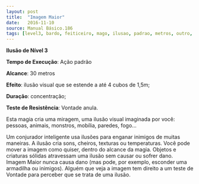 ```yaml
---
layout: post
title:  "Imagem Maior"
date:   2016-11-10
source: Manual Básico.186
tags: [level3, bardo, feiticeiro, mago, ilusao, padrao, metros, outro, concentracao, vontade, anula]
---
```


**Ilusão de Nível 3**

**Tempo de Execução**: Ação padrão

**Alcance**: 30 metros

**Efeito**: ilusão visual que se estende a até 4 cubos de 1,5m;

**Duração**: concentração;

**Teste de Resistência**: Vontade anula.

Esta magia cria uma miragem, uma ilusão visual imaginada por você: pessoas, animais, monstros, mobília, paredes, fogo... 

Um conjurador inteligente usa ilusões para enganar inimigos de muitas maneiras.
A ilusão  cria sons, cheiros, texturas ou temperaturas. 
Você pode mover a imagem como quiser, dentro do alcance da magia. Objetos e criaturas sólidas atravessam uma ilusão sem causar ou sofrer dano. 
Imagem Maior nunca causa dano (mas pode, por exemplo, esconder uma armadilha ou inimigos).
Alguém que veja a imagem tem direito a um teste de Vontade para perceber que 
se trata de uma ilusão.
